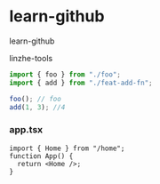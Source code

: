 # learn-github

learn-github

linzhe-tools

```ts
import { foo } from "./foo";
import { add } from "./feat-add-fn";

foo(); // foo
add(1, 3); //4
```

### app.tsx

```tsx
import { Home } from "/home";
function App() {
  return <Home />;
}
```
